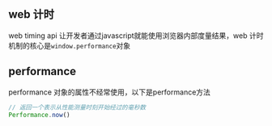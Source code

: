 
## web 计时
web timing api 让开发者通过javascript就能使用浏览器内部度量结果，web 计时机制的核心是`window.performance`对象

## performance
performance 对象的属性不经常使用，以下是performance方法
```js
// 返回一个表示从性能测量时刻开始经过的毫秒数
Performance.now()

```